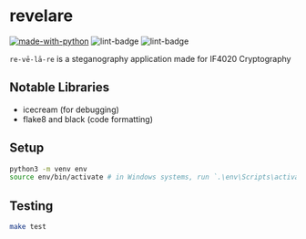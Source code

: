 # revelare

[![made-with-python](https://img.shields.io/badge/Made%20with-Python%203.8-1f425f.svg)](https://www.python.org/)
![lint-badge](https://github.com/mkamadeus/revelare/actions/workflows/lint.yml/badge.svg)
![lint-badge](https://github.com/mkamadeus/revelare/actions/workflows/test.yml/badge.svg)

`re-vē-lā-re` is a steganography application made for IF4020 Cryptography

## Notable Libraries

- icecream (for debugging)
- flake8 and black (code formatting)

## Setup

```bash
python3 -m venv env
source env/bin/activate # in Windows systems, run `.\env\Scripts\activate`
```

## Testing

```bash
make test
```
